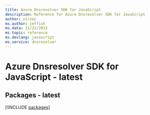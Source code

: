 ```yaml
---
title: Azure Dnsresolver SDK for JavaScript
description: Reference for Azure Dnsresolver SDK for JavaScript
author: xirzec
ms.author: jeffish
ms.data: 11/22/2022
ms.topic: reference
ms.devlang: javascript
ms.service: dnsresolver
---
```

# Azure Dnsresolver SDK for JavaScript - latest
## Packages - latest
[!INCLUDE [packages](dnsresolver-index.md)]
